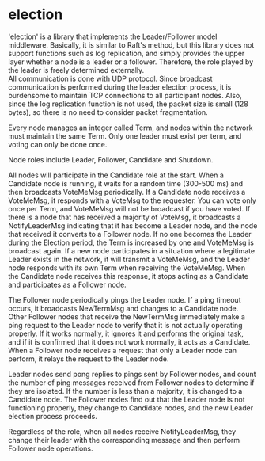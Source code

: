 # election
'election' is a library that implements the Leader/Follower model middleware. Basically, it is similar to Raft's method, but this library does not support functions such as log replication, and simply provides the upper layer whether a node is a leader or a follower. Therefore, the role played by the leader is freely determined externally. <br>
All communication is done with UDP protocol. Since broadcast communication is performed during the leader election process, it is burdensome to maintain TCP connections to all participant nodes. Also, since the log replication function is not used, the packet size is small (128 bytes), so there is no need to consider packet fragmentation. <br>

Every node manages an integer called Term, and nodes within the network must maintain the same Term. Only one leader must exist per term, and voting can only be done once. <br>

Node roles include Leader, Follower, Candidate and Shutdown. <br>

All nodes will participate in the Candidate role at the start. When a Candidate node is running, it waits for a random time (300-500 ms) and then broadcasts VoteMeMsg periodically. If a Candidate node receives a VoteMeMsg, it responds with a VoteMsg to the requester. You can vote only once per Term, and VoteMeMsg will not be broadcast if you have voted. If there is a node that has received a majority of VoteMsg, it broadcasts a NotifyLeaderMsg indicating that it has become a Leader node, and the node that received it converts to a Follower node. If no one becomes the Leader during the Election period, the Term is increased by one and VoteMeMsg is broadcast again. If a new node participates in a situation where a legitimate Leader exists in the network, it will transmit a VoteMeMsg, and the Leader node responds with its own Term when receiving the VoteMeMsg. When the Candidate node receives this response, it stops acting as a Candidate and participates as a Follower node. <br>

The Follower node periodically pings the Leader node. If a ping timeout occurs, it broadcasts NewTermMsg and changes to a Candidate node. Other Follower nodes that receive the NewTermMsg immediately make a ping request to the Leader node to verify that it is not actually operating properly. If it works normally, it ignores it and performs the original task, and if it is confirmed that it does not work normally, it acts as a Candidate. When a Follower node receives a request that only a Leader node can perform, it relays the request to the Leader node. <br>

Leader nodes send pong replies to pings sent by Follower nodes, and count the number of ping messages received from Follower nodes to determine if they are isolated. If the number is less than a majority, it is changed to a Candidate node. The Follower nodes find out that the Leader node is not functioning properly, they change to Candidate nodes, and the new Leader election process proceeds. <br>

Regardless of the role, when all nodes receive NotifyLeaderMsg, they change their leader with the corresponding message and then perform Follower node operations.





